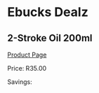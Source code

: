 
# Ebucks Dealz
## 2-Stroke Oil 200ml
[Product Page](https://www.ebucks.com/web/shop/productSelected.do?prodId=1200604341&catId=370101825)

Price: R35.00

Savings: 


	